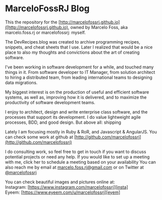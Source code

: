 # MarceloFossRJ Blog
This the repository for the [http://marcelofossrj.github.io]([http://marcelofossrj.github.io), owned by Marcelo Foss, aka marcelo.foss.rj or marcelofossrj: myself. 

The DevRecipes.blog was created to archive programming recipes, snippets, and cheat sheets that I use. Later I realized that would be a nice place to also my thoughts and convictions about the art of creating software.

I've been working in software development for a while, and touched many things in it.
From software developer to IT Manager, from solution architect to hiring a distributed team, from leading international teams to designing data migrations.

My biggest interest is on the production of useful and efficient software systems, as well as, improving how it is delivered, and to maximize the productivity of software development teams.

I enjoy to architect, design and write enterprise class software, and the processes that support its development.
I do value lightweight agile processes, BDD, and good design. But above all: shipping

Lately I am focusing mostly in Ruby & RoR, and Javascript & AngularJS.
You can check some work at github at [http://github.com/marcelofossrj](http://github.com/marcelofossrj)

I do consulting work, so feel free to get in touch if you want to discuss potential projects or need any help.
If you would like to set up a meeting with me, click her to schedule a meeting based on your availability
You can also reach me by email at marcelo.foss.rj@gmail.com or on Twitter at [@marcelofossrj](https://twitter.com/marcelofossrj)

You can check beautiful images and pictures online at:  
Instagram: [https://www.instagram.com/marcelofossrj][insta]  
Eyeem: [https://www.eyeem.com/u/marcelofossrj][eyem]


[insta]:https://www.instagram.com/marcelofossrj/?hl=en
[eyem]:https://www.eyeem.com/u/marcelofossrj